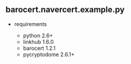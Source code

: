 
## barocert.navercert.example.py

* requirements

    * python 2.6+
    * linkhub 1.6.0
    * barocert 1.2.1
    * pycryptodome 2.6.1+
